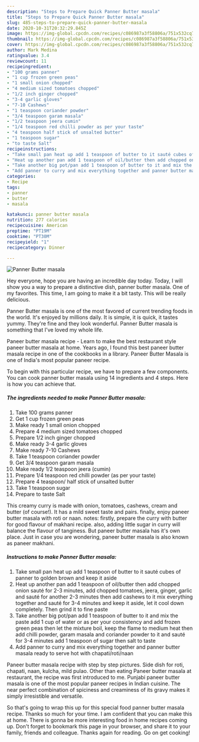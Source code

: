 ```yaml
---
description: "Steps to Prepare Quick Panner Butter masala"
title: "Steps to Prepare Quick Panner Butter masala"
slug: 485-steps-to-prepare-quick-panner-butter-masala
date: 2020-10-31T20:32:29.845Z
image: https://img-global.cpcdn.com/recipes/c086987a3f58806a/751x532cq70/panner-butter-masala-recipe-main-photo.jpg
thumbnail: https://img-global.cpcdn.com/recipes/c086987a3f58806a/751x532cq70/panner-butter-masala-recipe-main-photo.jpg
cover: https://img-global.cpcdn.com/recipes/c086987a3f58806a/751x532cq70/panner-butter-masala-recipe-main-photo.jpg
author: Mark Medina
ratingvalue: 3.4
reviewcount: 11
recipeingredient:
- "100 grams panner"
- "1 cup frozen green peas"
- "1 small onion chopped"
- "4 medium sized tomatoes chopped"
- "1/2 inch ginger chopped"
- "3-4 garlic gloves"
- "7-10 Cashews"
- "1 teaspoon coriander powder"
- "3/4 teaspoon garam masala"
- "1/2 teaspoon jeera cumin"
- "1/4 teaspoon red chilli powder as per your taste"
- "4 teaspoon half stick of unsalted butter"
- "1 teaspoon sugar"
- "to taste Salt"
recipeinstructions:
- "Take small pan heat up add 1 teaspoon of butter to it sauté cubes of panner to golden brown and keep it aside"
- "Heat up another pan add 1 teaspoon of oil/butter then add chopped onion sauté for 2-3 minutes, add chopped tomatoes, jeera, ginger, garlic and sauté for another 2-3 minutes then add cashews to it mix everything together and sauté for 3-4 minutes and keep it aside, let it cool down completely. Then grind it to fine paste"
- "Take another big pot/pan add 1 teaspoon of butter to it and mix the paste add 1 cup of water or as per your consistency and add frozen green peas then let the mixture boil, keep the flame to medium heat then add chilli powder, garam masala and coriander powder to it and sauté for 3-4 minutes add 1 teaspoon of sugar then salt to taste"
- "Add panner to curry and mix everything together and panner butter masala ready to serve hot with chapati/roti/naan"
categories:
- Recipe
tags:
- panner
- butter
- masala

katakunci: panner butter masala 
nutrition: 277 calories
recipecuisine: American
preptime: "PT19M"
cooktime: "PT30M"
recipeyield: "1"
recipecategory: Dinner

---
```



![Panner Butter masala](https://img-global.cpcdn.com/recipes/c086987a3f58806a/751x532cq70/panner-butter-masala-recipe-main-photo.jpg)

Hey everyone, hope you are having an incredible day today. Today, I will show you a way to prepare a distinctive dish, panner butter masala. One of my favorites. This time, I am going to make it a bit tasty. This will be really delicious.

Panner Butter masala is one of the most favored of current trending foods in the world. It's enjoyed by millions daily. It is simple, it is quick, it tastes yummy. They're fine and they look wonderful. Panner Butter masala is something that I've loved my whole life.

Paneer butter masala recipe - Learn to make the best restaurant style paneer butter masala at home. Years ago, I found this best paneer butter masala recipe in one of the cookbooks in a library. Paneer Butter Masala is one of India&#39;s most popular paneer recipe.


To begin with this particular recipe, we have to prepare a few components. You can cook panner butter masala using 14 ingredients and 4 steps. Here is how you can achieve that.

<!--inarticleads1-->

##### The ingredients needed to make Panner Butter masala:

1. Take 100 grams panner
1. Get 1 cup frozen green peas
1. Make ready 1 small onion chopped
1. Prepare 4 medium sized tomatoes chopped
1. Prepare 1/2 inch ginger chopped
1. Make ready 3-4 garlic gloves
1. Make ready 7-10 Cashews
1. Take 1 teaspoon coriander powder
1. Get 3/4 teaspoon garam masala
1. Make ready 1/2 teaspoon jeera (cumin)
1. Prepare 1/4 teaspoon red chilli powder (as per your taste)
1. Prepare 4 teaspoon/ half stick of unsalted butter
1. Take 1 teaspoon sugar
1. Prepare to taste Salt


This creamy curry is made with onion, tomatoes, cashews, cream and butter (of course!). It has a mild sweet taste and pairs. finally, enjoy paneer butter masala with roti or naan. notes: firstly, prepare the curry with butter for good flavour of makhani recipe. also, adding little sugar in curry will balance the flavour of tanginess. But paneer butter masala has it&#39;s own place. Just in case you are wondering, paneer butter masala is also known as paneer makhani. 

<!--inarticleads2-->

##### Instructions to make Panner Butter masala:

1. Take small pan heat up add 1 teaspoon of butter to it sauté cubes of panner to golden brown and keep it aside
1. Heat up another pan add 1 teaspoon of oil/butter then add chopped onion sauté for 2-3 minutes, add chopped tomatoes, jeera, ginger, garlic and sauté for another 2-3 minutes then add cashews to it mix everything together and sauté for 3-4 minutes and keep it aside, let it cool down completely. Then grind it to fine paste
1. Take another big pot/pan add 1 teaspoon of butter to it and mix the paste add 1 cup of water or as per your consistency and add frozen green peas then let the mixture boil, keep the flame to medium heat then add chilli powder, garam masala and coriander powder to it and sauté for 3-4 minutes add 1 teaspoon of sugar then salt to taste
1. Add panner to curry and mix everything together and panner butter masala ready to serve hot with chapati/roti/naan


Paneer butter masala recipe with step by step pictures. Side dish for roti, chapati, naan, kulcha, mild pulao. Other than eating Paneer butter masala at restaurant, the recipe was first introduced to me. Punjabi paneer butter masala is one of the most popular paneer recipes in Indian cuisine. The near perfect combination of spiciness and creaminess of its gravy makes it simply irresistible and versatile. 

So that's going to wrap this up for this special food panner butter masala recipe. Thanks so much for your time. I am confident that you can make this at home. There is gonna be more interesting food in home recipes coming up. Don't forget to bookmark this page in your browser, and share it to your family, friends and colleague. Thanks again for reading. Go on get cooking!
